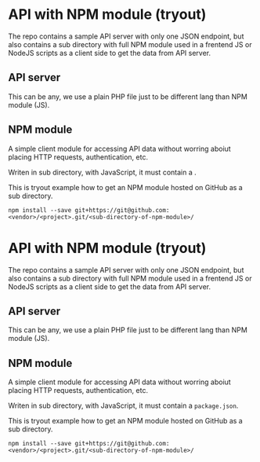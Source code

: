 # API with NPM module (tryout)

The repo contains a sample API server with only one JSON endpoint,
but also contains a sub directory with full NPM module used in
a frentend JS or NodeJS scripts as a client side to get the data
from API server.

## API server

This can be any, we use a plain PHP file just to be different lang
than NPM module (JS).

## NPM module

A simple client module for accessing API data without worring aboiut
placing HTTP requests, authentication, etc.

Writen in sub directory, with JavaScript, it must contain a
.

This is tryout example how to get an NPM module hosted on GitHub as
a sub directory.

    npm install --save git+https://git@github.com:<vendor>/<project>.git/<sub-directory-of-npm-module>/

# API with NPM module (tryout)

The repo contains a sample API server with only one JSON endpoint,
but also contains a sub directory with full NPM module used in
a frentend JS or NodeJS scripts as a client side to get the data
from API server.

## API server

This can be any, we use a plain PHP file just to be different lang
than NPM module (JS).

## NPM module

A simple client module for accessing API data without worring aboiut
placing HTTP requests, authentication, etc.

Writen in sub directory, with JavaScript, it must contain a
`package.json`.

This is tryout example how to get an NPM module hosted on GitHub as
a sub directory.

    npm install --save git+https://git@github.com:<vendor>/<project>.git/<sub-directory-of-npm-module>/

